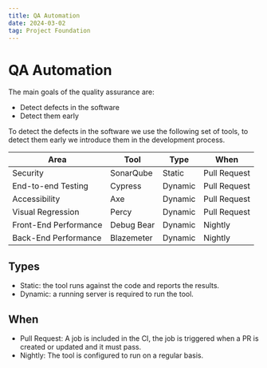```yaml
---
title: QA Automation
date: 2024-03-02
tag: Project Foundation
---
```


# QA Automation

The main goals of the quality assurance are:

- Detect defects in the software
- Detect them early

To detect the defects in the software we use the following set of tools, to detect them early we introduce them in the development process.

| Area                  | Tool       | Type    | When         |
| --------------------- | ---------- | ------- | ------------ |
| Security              | SonarQube  | Static  | Pull Request |
| End-to-end Testing    | Cypress    | Dynamic | Pull Request |
| Accessibility         | Axe        | Dynamic | Pull Request |
| Visual Regression     | Percy      | Dynamic | Pull Request |
| Front-End Performance | Debug Bear | Dynamic | Nightly      |
| Back-End Performance  | Blazemeter | Dynamic | Nightly      |

## Types

- Static: the tool runs against the code and reports the results.
- Dynamic: a running server is required to run the tool.

## When

- Pull Request: A job is included in the CI, the job is triggered when a PR is created or updated and it must pass.
- Nightly: The tool is configured to run on a regular basis.
